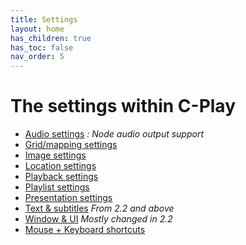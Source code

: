 ```yaml
---
title: Settings
layout: home
has_children: true
has_toc: false
nav_order: 5
---
```


# The settings within C-Play

 - [Audio settings](../guides/settings/audio) *: Node audio output support*
 - [Grid/mapping settings](../guides/settings/grid)
 - [Image settings](../guides/settings/image)
 - [Location settings](../guides/settings/location)
 - [Playback settings](../guides/settings/playback)
 - [Playlist settings](../guides/settings/playlist)
 - [Presentation settings](../guides/settings/presentation)
 - [Text & subtitles](../guides/settings/subtitles) *From 2.2 and above*
 - [Window & UI](../guides/settings/window_and_ui) *Mostly changed in 2.2*
 - [Mouse + Keyboard shortcuts](../guides/settings/shortcuts_mouse_keys)